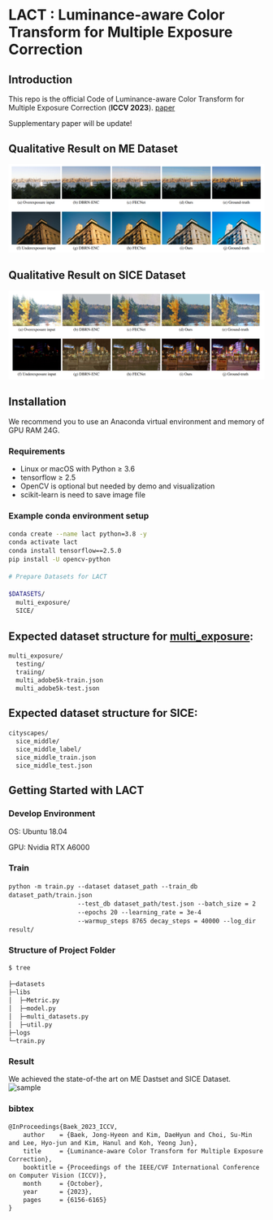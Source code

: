 # LACT : Luminance-aware Color Transform for Multiple Exposure Correction

## Introduction
This repo is the official Code of  Luminance-aware Color Transform for Multiple Exposure Correction (**ICCV 2023**). 
[paper]([https://github.com/mahmoudnafifi/Exposure_Correction](https://openaccess.thecvf.com/content/ICCV2023/papers/Baek_Luminance-aware_Color_Transform_for_Multiple_Exposure_Correction_ICCV_2023_paper.pdf))


Supplementary paper will be update!

## Qualitative Result on ME Dataset
![sample](figures/Result_image.png)

## Qualitative Result on SICE Dataset
![sample2](figures/Result_image2.png)

## Installation
We recommend you to use an Anaconda virtual environment and memory of GPU RAM 24G.
### Requirements
- Linux or macOS with Python ≥ 3.6
- tensorflow ≥ 2.5 
- OpenCV is optional but needed by demo and visualization
- scikit-learn is need to save image file

### Example conda environment setup
```bash
conda create --name lact python=3.8 -y
conda activate lact
conda install tensorflow==2.5.0
pip install -U opencv-python

# Prepare Datasets for LACT

$DATASETS/
  multi_exposure/
  SICE/
```

## Expected dataset structure for [multi_exposure](https://github.com/mahmoudnafifi/Exposure_Correction):

```
multi_exposure/
  testing/
  traiing/
  multi_adobe5k-train.json
  multi_adobe5k-test.json
```

## Expected dataset structure for SICE:
```
cityscapes/
  sice_middle/
  sice_middle_label/
  sice_middle_train.json
  sice_middle_test.json
```
## Getting Started with LACT

### Develop Environment
OS: Ubuntu 18.04

GPU: Nvidia RTX A6000

### Train
```python -m train.py --dataset dataset_path --train_db dataset_path/train.json```</br>
```                   --test_db dataset_path/test.json --batch_size = 2```</br>
```                   --epochs 20 --learning_rate = 3e-4```</br>
```                   --warmup_steps 8765 decay_steps = 40000 --log_dir result/```</br>

### Structure of Project Folder
```
$ tree

├─datasets
├─libs
│  ├─Metric.py
│  ├─model.py
│  ├─multi_datasets.py
│  ├─util.py
├─logs
└─train.py
```

### Result
We achieved the state-of-the art on ME Dastset and SICE Dataset.
![sample](figures/Result2.png)


### bibtex
```
@InProceedings{Baek_2023_ICCV,
    author    = {Baek, Jong-Hyeon and Kim, DaeHyun and Choi, Su-Min and Lee, Hyo-jun and Kim, Hanul and Koh, Yeong Jun},
    title     = {Luminance-aware Color Transform for Multiple Exposure Correction},
    booktitle = {Proceedings of the IEEE/CVF International Conference on Computer Vision (ICCV)},
    month     = {October},
    year      = {2023},
    pages     = {6156-6165}
}
```

